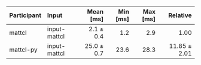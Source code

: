 | Participant | Input | Mean [ms] | Min [ms] | Max [ms] | Relative |
|:---|:---|---:|---:|---:|---:|
| mattcl | input-mattcl | 2.1 ± 0.4 | 1.2 | 2.9 | 1.00 |
| mattcl-py | input-mattcl | 25.0 ± 0.7 | 23.6 | 28.3 | 11.85 ± 2.01 |
